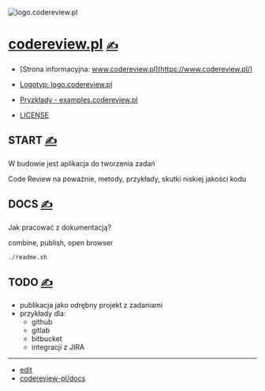 
![logo.codereview.pl](https://logo.codereview.pl/1/cover.png)

# [codereview.pl](https://www.codereview.pl/) [<span style='font-size:20px;'>&#x270D;</span>](https://github.com/codereview-pl/docs/edit/main/MENU.md) 

+ [Strona informacyjna: www.codereview.pl](https://www.codereview.pl/)
+ [Logotyp: logo.codereview.pl](https://logo.codereview.pl/)
+ [Pryzkłady - examples.codereview.pl](http://examples.codereview.pl)

+ [LICENSE](LICENSE)



## START [<span style='font-size:20px;'>&#x270D;</span>](https://github.com/codereview-pl/docs/edit/main/START.md)

W budowie jest aplikacja do tworzenia zadań

Code Review na poważnie, metody, przykłady, skutki niskiej jakości kodu


## DOCS [<span style='font-size:20px;'>&#x270D;</span>](https://github.com/codereview-pl/docs/edit/main/DOCS.md)

Jak pracować z dokumentacją?


combine, publish, open browser

```bash
./readme.sh
```




## TODO [<span style='font-size:20px;'>&#x270D;</span>](https://github.com/codereview-pl/docs/edit/main/TODO.md)

+ publikacja jako odrębny projekt z zadaniami
+ przykłady dla:
  + github
  + gitlab
  + bitbucket
  + integracji z JIRA



---

+ [edit](https://github.com/codereview-pl/docs/edit/main/README.md)
+ [codereview-pl/docs](https://github.com/codereview-pl/docs)
